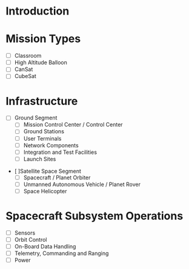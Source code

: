 Introduction
==

# Mission Types

- [ ] Classroom
- [ ] High Altitude Balloon
- [ ] CanSat
- [ ] CubeSat

# Infrastructure

- [ ] Ground Segment
  - [ ] Mission Control Center / Control Center
  - [ ] Ground Stations
  - [ ] User Terminals
  - [ ] Network Components
  - [ ] Integration and Test Facilities
  - [ ] Launch Sites
- [ ]Satellite Space Segment
  - [ ] Spacecraft / Planet Orbiter
  - [ ] Unmanned Autonomous Vehicle / Planet Rover
  - [ ] Space Helicopter

# Spacecraft Subsystem Operations

- [ ] Sensors
- [ ] Orbit Control
- [ ] On-Board Data Handling
- [ ] Telemetry, Commanding and Ranging
- [ ] Power
